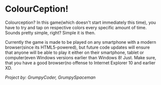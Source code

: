 # ColourCeption!

Colourception? In this game(which doesn't start immediately this time), you have to try and tap on respective colors every specific amount of time. Sounds pretty simple, right? Simple it is then.

Currently the game is made to be played on any smartphone with a modern browser(since its HTML5-powered), but future code updates will ensure that anyone will be able to play it either on their smartphone, tablet or computer(even Windows versions earlier than Windows 8! Just. Make sure, that you have a good browser(no offense to Internet Explorer 10 and earlier XD.

_Project by: GrumpyCoder, GrumpySpaceman_
